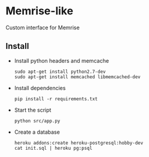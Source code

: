 # Memrise-like

Custom interface for Memrise

## Install

* Install python headers and memcache

      sudo apt-get install python2.7-dev
      sudo apt-get install memcached libmemcached-dev

* Install dependencies

      pip install -r requirements.txt

* Start the script

      python src/app.py

* Create a database

      heroku addons:create heroku-postgresql:hobby-dev
      cat init.sql | heroku pg:psql
